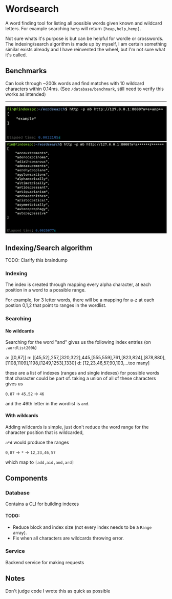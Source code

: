 # Wordsearch

A word finding tool for listing all possible words given known and wildcard letters. For example searching `he*p` will return `[heap,help,hemp]`.

Not sure whats it's purpose is but can be helpful for wordle or crosswords. The indexing/search algorithm is made up by myself, I am certain something similar exists already and I have reinvented the wheel, but I'm not sure what it's called. 

## Benchmarks

Can look through ~200k words and find matches with 10 wildcard characters within 0.14ms. (See `/database/benchmark`, still need to verify this works as intended)

---

![First example](./doc/example.png)
![Second example](./doc/example2.png)

## Indexing/Search algorithm

TODO: Clarify this braindump

### Indexing

The index is created through mapping every alpha character, at each position in a word to a possible range.

For example, for 3 letter words, there will be a mapping for a-z at each postion 0,1,2 that point to ranges in the wordlist.

### Searching

#### No wildcards

Searching for the word "and" gives us the following index entries (on `.wordlist200k`)

a: [[0,87]]
n: [[45,52],257,[320,322],445,[555,559],761,[823,824],[878,880],[1108,1109],1198,[1249,1253],1330]
d: [12,23,46,57,90,103,...too many]

these are a list of indexes (ranges and single indexes) for possible words that character could be part of.
taking a union of all of these characters gives us

`0,87` -> `45,52` -> `46`

and the 46th letter in the wordlist is `and`.

#### With wildcards

Adding wildcards is simple, just don't reduce the word range for the character position that is wildcarded,

`a*d` would produce the ranges

`0,87` -> `*` -> `12,23,46,57`

which map to `[add,aid,and,ard]`

## Components

### Database

Contains a CLI for building indexes

#### TODO:

- Reduce block and index size (not every index needs to be a `Range` array).
- Fix when all characters are wildcards throwing error.

### Service

Backend service for making requests

## Notes

Don't judge code I wrote this as quick as possible
